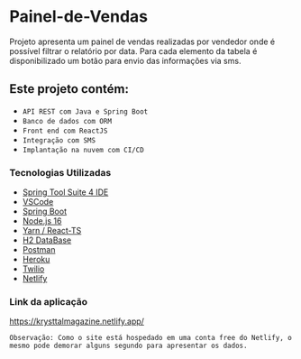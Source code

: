 # Painel-de-Vendas
Projeto apresenta um painel de vendas 
realizadas por vendedor onde é possível 
filtrar o relatório por data.
Para cada elemento da tabela é disponibilizado
um botão para envio das informações via sms.

## Este projeto contém:

- `API REST com Java e Spring Boot`
- `Banco de dados com ORM`
- `Front end com ReactJS`
- `Integração com SMS`
- `Implantação na nuvem com CI/CD`

### Tecnologias Utilizadas

- [Spring Tool Suite 4 IDE](https://spring.io/tools)
- [VSCode](https://code.visualstudio.com/)
- [Spring Boot](https://start.spring.io/)
- [Node.js 16](https://nodejs.org/en/)
- [Yarn / React-TS](https://yarnpkg.com/)
- [H2 DataBase](https://www.h2database.com/html/main.html)
- [Postman](https://www.postman.com/)
- [Heroku](https://devcenter.heroku.com/)
- [Twilio](https://www.twilio.com/pt-br/)
- [Netlify](https://www.netlify.com/)

### Link da aplicação

https://krysttalmagazine.netlify.app/

`Observação: Como o site está hospedado em uma conta free do Netlify, o mesmo pode demorar alguns segundo para apresentar os dados.`
